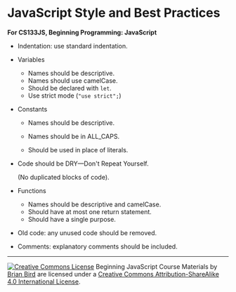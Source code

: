 # JavaScript Style and Best Practices

**For CS133JS, Beginning Programming: JavaScript**



- Indentation: use standard indentation.

- Variables

  - Names should be descriptive.
  - Names should use camelCase.
  - Should be declared with `let`.
  - Use strict mode (`"use strict";`)

- Constants

  - Names should be descriptive.

  - Names should be in ALL_CAPS.

  - Should be used in place of literals.

- Code should be DRY&mdash;Don't Repeat Yourself.

  (No duplicated blocks of code).
  
- Functions

  - Names should be descriptive and camelCase.
  - Should have at most one return statement.
  - Should have a single purpose.

- Old code: any unused code should be removed.

- Comments: explanatory comments should be included.

  









------

[![Creative Commons License](https://i.creativecommons.org/l/by-sa/4.0/88x31.png)](http://creativecommons.org/licenses/by-sa/4.0/) Beginning JavaScript Course Materials by [Brian Bird](https://profbird.online) are licensed under a [Creative Commons Attribution-ShareAlike 4.0 International License](http://creativecommons.org/licenses/by-sa/4.0/). 